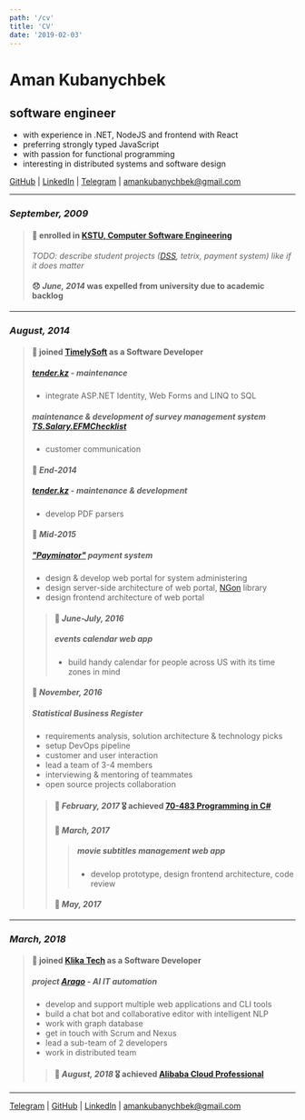```yaml
---
path: '/cv'
title: 'CV'
date: '2019-02-03'
---
```


# Aman Kubanychbek

## software engineer

- with experience in .NET, NodeJS and frontend with React
- preferring strongly typed JavaScript
- with passion for functional programming
- interesting in distributed systems and software design

[GitHub] | [LinkedIn] | [Telegram] | amankubanychbek@gmail.com

---

### _September, 2009_

> #### 🎉 enrolled in [KSTU, Computer Software Engineering][university]
>
> _TODO: describe student projects ([DSS], tetrix, payment system) like if it does matter_
>
> #### 😞 _June, 2014_ was expelled from university due to academic backlog

---

### _August, 2014_

> #### 🎉 joined [TimelySoft] as a Software Developer
>
> ##### [tender.kz] - maintenance
>
> - integrate ASP.NET Identity, Web Forms and LINQ to SQL
>
> ##### maintenance & development of survey management system [TS.Salary.EFMChecklist]
>
> - customer communication
>
> #### 📅 _End-2014_
>
> ##### [tender.kz] - maintenance & development
>
> - develop PDF parsers
>
> #### 📅 _Mid-2015_
>
> ##### ["Payminator"] payment system
>
> - design & develop web portal for system administering
> - design server-side architecture of web portal, [NGon] library
> - design frontend architecture of web portal
>
> > #### 📅 _June-July, 2016_
> >
> > ##### events calendar web app
> >
> > - build handy calendar for people across US with its time zones in mind
>
> #### 📅 _November, 2016_
>
> ##### Statistical Business Register
>
> - requirements analysis, solution architecture & technology picks
> - setup DevOps pipeline
> - customer and user interaction
> - lead a team of 3-4 members
> - interviewing & mentoring of teammates
> - open source projects collaboration
>
> > #### 🎉 _February, 2017_ 🎖 achieved [70-483 Programming in C#]
> >
> > #### 📅 _March, 2017_
> >
> > > ##### movie subtitles management web app
> > >
> > > - develop prototype, design frontend architecture, code review
> >
> > #### 📅 _May, 2017_

---

### _March, 2018_

> #### 🎉 joined [Klika Tech] as a Software Developer
>
> ##### project [Arago] - AI IT automation
>
> - develop and support multiple web applications and CLI tools
> - build a chat bot and collaborative editor with intelligent NLP
> - work with graph database
> - get in touch with Scrum and Nexus
> - lead a sub-team of 2 developers
> - work in distributed team
>
> > #### 🎉 _August, 2018_ 🎖 achieved [Alibaba Cloud Professional]

---

[Telegram] | [GitHub] | [LinkedIn] | amankubanychbek@gmail.com

[telegram]: https://t.me/amankkg
[github]: https://github.com/amankkg
[linkedin]: https://www.linkedin.com/in/amankubanychbek/
[university]: https://kstu.kg/kafedra-programmnoe-obespechenie-kompyuternyh-sistem/
[dss]: https://github.com/amankkg/DSS
[timelysoft]: http://www.timelysoft.net/
[klika tech]: http://www.klika-tech.com/
[tender.kz]: http://www.timelysoft.net/en/projects/tenderkz/
[ts.salary.efmchecklist]: http://www.timelysoft.net/en/projects/tssalary/managementofadvertisingcampaigns/
["payminator"]: http://www.timelysoft.net/ru/projects/Payminator/
[ngon]: https://github.com/amankkg/NGonAlt
[70-483 programming in c#]: https://www.youracclaim.com/badges/3c5fcbc2-5cff-4d3b-a9ac-6d23adec9f70/public_url
[arago]: https://arago.co/
[alibaba cloud professional]: https://gist.github.com/amankkg/6af5bb7f4db96969d7e1c44d16b69e9a
